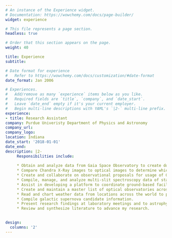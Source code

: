 ```yaml
---
# An instance of the Experience widget.
# Documentation: https://wowchemy.com/docs/page-builder/
widget: experience

# This file represents a page section.
headless: true

# Order that this section appears on the page.
weight: 40

title: Experience
subtitle:

# Date format for experience
#   Refer to https://wowchemy.com/docs/customization/#date-format
date_format: Jan 2006

# Experiences.
#   Add/remove as many `experience` items below as you like.
#   Required fields are `title`, `company`, and `date_start`.
#   Leave `date_end` empty if it's your current employer.
#   Begin multi-line descriptions with YAML's `|2-` multi-line prefix.
experience:
- title: Research Assistant
company: Purdue Univeristy Department of Physics and Astronomy
company_url:
company_logo:
location: Indiana
date_start: '2018-01-01'
date_end:
description: |2-
     Responsibilities include:
        
     * Obtain and analyze data from Gaia Space Observatory to create documentation of stellar source candidates for spectroscopic analysis in order to determine locations of stars relative to a supernova remnant.
     * Compare Chandra X-Ray images to optical images to determine which candidates will result in the most advantageous spectroscopic observations.
     * Create and collaborate on observational proposals for usage of Gemini Telescopes and GMOS for multi-slit spectroscopy as well as the newly commissioned NEID instrument on the WIYN 3.5m telescope.
     * Compile, manage, and analyze multi-slit spectroscopy data of stars for the presence of absorption features.
     * Assist in developing a platform to coordinate ground-based facilities and follow up transients discovered by the Large Synoptic Survey Telescope (LSST).
     * Create and maintain a master list of optical observatories across the world.
     * Read and chart weather data from locations across the world to provide information about probable observational capabilities.
     * Compile galactic supernova candidate information.
     * Present research findings at laboratory meetings and to astrophysics students.
     * Review and synthesize literature to advance my research.
        

design:
  columns: '2'
---
```

